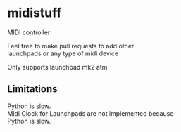 # midistuff

MIDI controller  

Feel free to make pull requests to add other  
launchpads or any type of midi device

Only supports launchpad mk2 atm

## Limitations

Python is slow.  
Midi Clock for Launchpads are not implemented because  
Python is slow.
